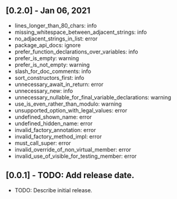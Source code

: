 ## [0.2.0] - Jan 06, 2021

* lines_longer_than_80_chars: info
* missing_whitespace_between_adjacent_strings: info
* no_adjacent_strings_in_list: error
* package_api_docs: ignore
* prefer_function_declarations_over_variables: info
* prefer_is_empty: warning
* prefer_is_not_empty: warning
* slash_for_doc_comments: info
* sort_constructors_first: info
* unnecessary_await_in_return: error
* unnecessary_new: info
* unnecessary_nullable_for_final_variable_declarations: warning
* use_is_even_rather_than_modulo: warning
* unsupported_option_with_legal_values: error
* undefined_shown_name: error
* undefined_hidden_name: error
* invalid_factory_annotation: error
* invalid_factory_method_impl: error
* must_call_super: error
* invalid_override_of_non_virtual_member: error
* invalid_use_of_visible_for_testing_member: error

## [0.0.1] - TODO: Add release date.

* TODO: Describe initial release.
